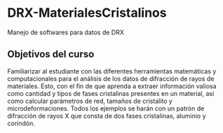 # DRX-MaterialesCristalinos
Manejo de softwares para datos de DRX<br>
## Objetivos del curso
Familiarizar al estudiante con las diferentes herramientas matemáticas y computacionales para el análisis de los datos de difracción de rayos de materiales. Esto, con el fin de que aprenda a extraer información valiosa como cantidad y tipos de fases cristalinas presentes en un material, así como calcular parámetros de red, tamaños de cristalito y microdeformaciones. Todos los ejemplos se harán con un patrón de difracción de rayos X que consta de dos fases cristalinas, aluminio y corindón.
